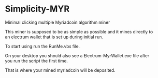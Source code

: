 Simplicity-MYR
==============

Minimal clicking multiple Myriadcoin algorithm miner 

This miner is supposed to be as simple as possible and it mines directly to an electrum wallet that is set up during initial run.

To start using run the RunMe.vbs file. 

On your desktop you should also see a Electrum-MyrWallet.exe file after you run the script the first time.

That is where your mined myriadcoin will be deposited.
